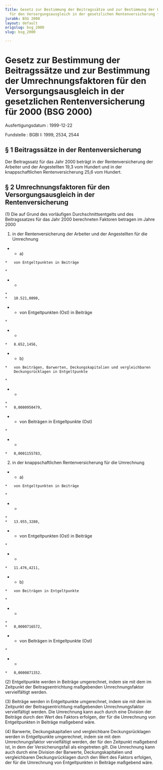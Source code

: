 ```yaml
---
Title: Gesetz zur Bestimmung der Beitragssätze und zur Bestimmung der Umrechnungsfaktoren
  für den Versorgungsausgleich in der gesetzlichen Rentenversicherung für 2000
jurabk: BSG 2000
layout: default
origslug: bsg_2000
slug: bsg_2000

---
```


# Gesetz zur Bestimmung der Beitragssätze und zur Bestimmung der Umrechnungsfaktoren für den Versorgungsausgleich in der gesetzlichen Rentenversicherung für 2000 (BSG 2000)

Ausfertigungsdatum
:   1999-12-22

Fundstelle
:   BGBl I: 1999, 2534, 2544

## § 1 Beitragssätze in der Rentenversicherung

Der Beitragssatz für das Jahr 2000 beträgt in der Rentenversicherung
der Arbeiter und der Angestellten 19,3 vom Hundert und in der
knappschaftlichen Rentenversicherung 25,6 vom Hundert.

## § 2 Umrechnungsfaktoren für den Versorgungsausgleich in der Rentenversicherung

(1) Die auf Grund des vorläufigen Durchschnittsentgelts und des
Beitragssatzes für das Jahr 2000 berechneten Faktoren betragen im
Jahre 2000

1.  in der Rentenversicherung der Arbeiter und der Angestellten für die
    Umrechnung




*    *   a)

    *   von Entgeltpunkten in Beiträge

    *

*    *
    *
    *   10.521,0090,


*    *   von Entgeltpunkten (Ost) in Beiträge

    *

*    *
    *   8.652,1456,


*    *   b)

    *   von Beiträgen, Barwerten, Deckungskapitalien und vergleichbaren
        Deckungsrücklagen in Entgeltpunkte

    *

*    *
    *
    *   0,0000950479,


*    *   von Beiträgen in Entgeltpunkte (Ost)

    *

*    *
    *   0,0001155783,




2.  in der knappschaftlichen Rentenversicherung für die Umrechnung




*    *   a)

    *   von Entgeltpunkten in Beiträge

    *

*    *
    *
    *   13.955,3280,


*    *   von Entgeltpunkten (Ost) in Beiträge

    *

*    *
    *   11.476,4211,


*    *   b)

    *   von Beiträgen in Entgeltpunkte

    *

*    *
    *
    *   0,0000716572,


*    *   von Beiträgen in Entgeltpunkte (Ost)

    *

*    *
    *   0,0000871352.




(2) Entgeltpunkte werden in Beiträge umgerechnet, indem sie mit dem im
Zeitpunkt der Beitragsentrichtung maßgebenden Umrechnungsfaktor
vervielfältigt werden.

(3) Beiträge werden in Entgeltpunkte umgerechnet, indem sie mit dem im
Zeitpunkt der Beitragsentrichtung maßgebenden Umrechnungsfaktor
vervielfältigt werden. Die Umrechnung kann auch durch eine Division
der Beiträge durch den Wert des Faktors erfolgen, der für die
Umrechnung von Entgeltpunkten in Beiträge maßgebend wäre.

(4) Barwerte, Deckungskapitalien und vergleichbare Deckungsrücklagen
werden in Entgeltpunkte umgerechnet, indem sie mit dem
Umrechnungsfaktor vervielfältigt werden, der für den Zeitpunkt
maßgebend ist, in dem der Versicherungsfall als eingetreten gilt. Die
Umrechnung kann auch durch eine Division der Barwerte,
Deckungskapitalien und vergleichbaren Deckungsrücklagen durch den Wert
des Faktors erfolgen, der für die Umrechnung von Entgeltpunkten in
Beiträge maßgebend wäre.

